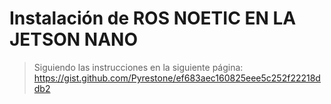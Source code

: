 # Instalación de ROS NOETIC EN LA JETSON NANO 
> Siguiendo las instrucciones en la siguiente página: https://gist.github.com/Pyrestone/ef683aec160825eee5c252f22218ddb2
